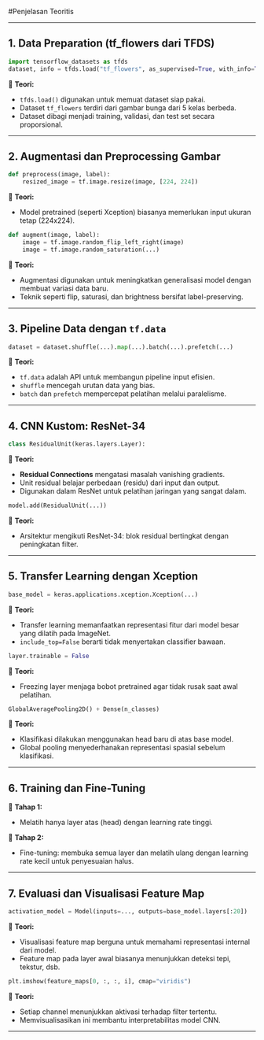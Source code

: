 #Penjelasan Teoritis

---

## 1. Data Preparation (tf\_flowers dari TFDS)

```python
import tensorflow_datasets as tfds
dataset, info = tfds.load("tf_flowers", as_supervised=True, with_info=True)
```

📖 **Teori:**

* `tfds.load()` digunakan untuk memuat dataset siap pakai.
* Dataset `tf_flowers` terdiri dari gambar bunga dari 5 kelas berbeda.
* Dataset dibagi menjadi training, validasi, dan test set secara proporsional.

---

## 2. Augmentasi dan Preprocessing Gambar

```python
def preprocess(image, label):
    resized_image = tf.image.resize(image, [224, 224])
```

📖 **Teori:**

* Model pretrained (seperti Xception) biasanya memerlukan input ukuran tetap (224x224).

```python
def augment(image, label):
    image = tf.image.random_flip_left_right(image)
    image = tf.image.random_saturation(...)
```

📖 **Teori:**

* Augmentasi digunakan untuk meningkatkan generalisasi model dengan membuat variasi data baru.
* Teknik seperti flip, saturasi, dan brightness bersifat label-preserving.

---

## 3. Pipeline Data dengan `tf.data`

```python
dataset = dataset.shuffle(...).map(...).batch(...).prefetch(...)
```

📖 **Teori:**

* `tf.data` adalah API untuk membangun pipeline input efisien.
* `shuffle` mencegah urutan data yang bias.
* `batch` dan `prefetch` mempercepat pelatihan melalui paralelisme.

---

## 4. CNN Kustom: ResNet-34

```python
class ResidualUnit(keras.layers.Layer):
```

📖 **Teori:**

* **Residual Connections** mengatasi masalah vanishing gradients.
* Unit residual belajar perbedaan (residu) dari input dan output.
* Digunakan dalam ResNet untuk pelatihan jaringan yang sangat dalam.

```python
model.add(ResidualUnit(...))
```

📖 **Teori:**

* Arsitektur mengikuti ResNet-34: blok residual bertingkat dengan peningkatan filter.

---

## 5. Transfer Learning dengan Xception

```python
base_model = keras.applications.xception.Xception(...)
```

📖 **Teori:**

* Transfer learning memanfaatkan representasi fitur dari model besar yang dilatih pada ImageNet.
* `include_top=False` berarti tidak menyertakan classifier bawaan.

```python
layer.trainable = False
```

📖 **Teori:**

* Freezing layer menjaga bobot pretrained agar tidak rusak saat awal pelatihan.

```python
GlobalAveragePooling2D() + Dense(n_classes)
```

📖 **Teori:**

* Klasifikasi dilakukan menggunakan head baru di atas base model.
* Global pooling menyederhanakan representasi spasial sebelum klasifikasi.

---

## 6. Training dan Fine-Tuning

📖 **Tahap 1:**

* Melatih hanya layer atas (head) dengan learning rate tinggi.

📖 **Tahap 2:**

* Fine-tuning: membuka semua layer dan melatih ulang dengan learning rate kecil untuk penyesuaian halus.

---

## 7. Evaluasi dan Visualisasi Feature Map

```python
activation_model = Model(inputs=..., outputs=base_model.layers[:20])
```

📖 **Teori:**

* Visualisasi feature map berguna untuk memahami representasi internal dari model.
* Feature map pada layer awal biasanya menunjukkan deteksi tepi, tekstur, dsb.

```python
plt.imshow(feature_maps[0, :, :, i], cmap="viridis")
```

📖 **Teori:**

* Setiap channel menunjukkan aktivasi terhadap filter tertentu.
* Memvisualisasikan ini membantu interpretabilitas model CNN.

---
